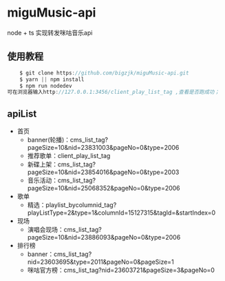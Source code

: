# miguMusic-api
node + ts 实现转发咪咕音乐api
## 使用教程
```js
    $ git clone https://github.com/bigzjk/miguMusic-api.git
    $ yarn || npm install
    $ npm run nodedev
可在浏览器输入http://127.0.0.1:3456/client_play_list_tag ,查看是否跑成功；
```
## apiList
- 首页
    + banner(轮播)：cms_list_tag?pageSize=10&nid=23831003&pageNo=0&type=2006
    + 推荐歌单：client_play_list_tag
    + 新碟上架：cms_list_tag?pageSize=10&nid=23854016&pageNo=0&type=2003
    + 音乐活动：cms_list_tag?pageSize=10&nid=25068352&pageNo=0&type=2006
- 歌单
    + 精选：playlist_bycolumnid_tag?playListType=2&type=1&columnId=15127315&tagId=&startIndex=0
- 现场
    + 演唱会现场：cms_list_tag?pageSize=10&nid=23886093&pageNo=0&type=2006
- 排行榜
    + banner：cms_list_tag?nid=23603695&type=2011&pageNo=0&pageSize=1
    + 咪咕官方榜：cms_list_tag?nid=23603721&pageSize=3&pageNo=0
